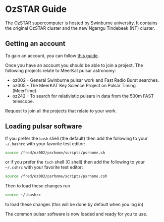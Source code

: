 # OzSTAR Guide

The OzSTAR supercomputer is hosted by Swinburne university.
It contains the original OzSTAR cluster and the new Ngarrgu Tindebeek (NT) cluster.

## Getting an account

To gain an account, you can follow [this guide](https://supercomputing.swin.edu.au/docs/1-getting_started/Accounts.html).

Once you have an account you should be able to join a project.
The following projects relate to MeerKat pulsar astronomy:

 - oz002 - General Swinburne pulsar work and Fast Radio Burst searches.
 - oz005 - The MeerKAT Key Science Project on Pulsar Timing (MeerTime).
 - oz242 - To search for relativistic pulsars in data from the 500m FAST telescope.

Request to join all the projects that relate to your work.


## Loading pulsar software

If you prefer the `bash` shell (the default) then add the following to your `~/.bashrc` with your favorite test editor:
```bash
source /fred/oz002/psrhome/scripts/psrhome.sh
```

or if you prefer the `tsch` shell (C shell) then add the following to your `~/.cshrc` with your favorite test editor:
```bash
source /fred/oz002/psrhome/scripts/psrhome.csh
```

Then to load these changes run
```bash
source ~/.bashrc
```
to load these changes (this will be done by default when you log in)

The common pulsar software is now loaded and ready for you to use.

